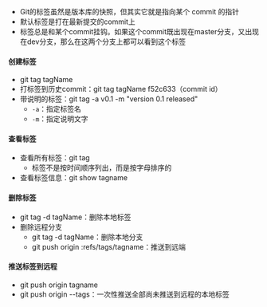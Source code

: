 - Git的标签虽然是版本库的快照，但其实它就是指向某个 commit 的指针
- 默认标签是打在最新提交的commit上
- 标签总是和某个commit挂钩。如果这个commit既出现在master分支，又出现在dev分支，那么在这两个分支上都可以看到这个标签


#### 创建标签

- git tag tagName
- 打标签到历史commit：git tag tagName f52c633（commit id）
- 带说明的标签：git tag -a v0.1 -m "version 0.1 released"
  - `-a`：指定标签名
  - `-m`：指定说明文字

#### 查看标签

- 查看所有标签：git tag
  - 标签不是按时间顺序列出，而是按字母排序的
- 查看标签信息：git show tagname

#### 删除标签

- git tag -d tagName：删除本地标签
- 删除远程分支
  - git tag -d tagName：删除本地分支
  - git push origin :refs/tags/tagname：推送到远端

#### 推送标签到远程

- git push origin tagname
- git push origin --tags：一次性推送全部尚未推送到远程的本地标签
